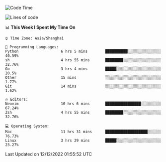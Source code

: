 <!--START_SECTION:waka-->
![Code Time](http://img.shields.io/badge/Code%20Time-1%2C051%20hrs%205%20mins-blue)

![Lines of code](https://img.shields.io/badge/From%20Hello%20World%20I%27ve%20Written-24%20Thousand%20lines%20of%20code-blue)

📊 **This Week I Spent My Time On** 

```text
⌚︎ Time Zone: Asia/Shanghai

💬 Programming Languages: 
Python                   6 hrs 5 mins        ██████████░░░░░░░░░░░░░░░   40.59% 
sh                       4 hrs 55 mins       ████████░░░░░░░░░░░░░░░░░   32.76% 
Go                       3 hrs 4 mins        █████░░░░░░░░░░░░░░░░░░░░   20.5% 
Other                    15 mins             ░░░░░░░░░░░░░░░░░░░░░░░░░   1.77% 
Git                      14 mins             ░░░░░░░░░░░░░░░░░░░░░░░░░   1.62%

🔥 Editors: 
Neovim                   10 hrs 6 mins       ████████████████░░░░░░░░░   67.24% 
Zsh                      4 hrs 55 mins       ████████░░░░░░░░░░░░░░░░░   32.76%

💻 Operating System: 
Mac                      11 hrs 31 mins      ███████████████████░░░░░░   76.73% 
Linux                    3 hrs 29 mins       █████░░░░░░░░░░░░░░░░░░░░   23.27%

```


 Last Updated on 12/12/2022 01:55:52 UTC
<!--END_SECTION:waka-->
